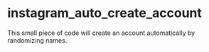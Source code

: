 # instagram_auto_create_account
This small piece of code will create an account automatically by randomizing names.
